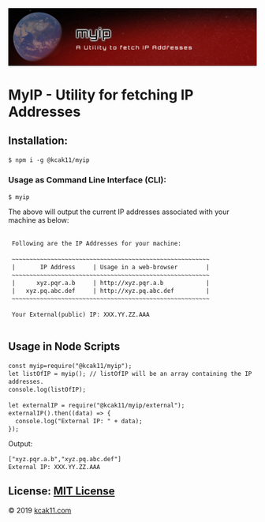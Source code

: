 <img src="https://raw.githubusercontent.com/npx-bin/misc/master/myip_logo.png" />

# MyIP - Utility for fetching IP Addresses

## Installation:
```
$ npm i -g @kcak11/myip
```

### Usage as Command Line Interface (CLI):
```
$ myip
```

The above will output the current IP addresses associated with your machine as below:

```
                                                          
 Following are the IP Addresses for your machine:         
                                                          
 ~~~~~~~~~~~~~~~~~~~~~~~~~~~~~~~~~~~~~~~~~~~~~~~~~~~~~~~~ 
 |       IP Address     | Usage in a web-browser        | 
 ~~~~~~~~~~~~~~~~~~~~~~~~~~~~~~~~~~~~~~~~~~~~~~~~~~~~~~~~ 
 |      xyz.pqr.a.b     | http://xyz.pqr.a.b            | 
 |   xyz.pq.abc.def     | http://xyz.pq.abc.def         | 
 ~~~~~~~~~~~~~~~~~~~~~~~~~~~~~~~~~~~~~~~~~~~~~~~~~~~~~~~~ 
                                                          
 Your External(public) IP: XXX.YY.ZZ.AAA                  
                                                          
```

## Usage in Node Scripts
```
const myip=require("@kcak11/myip");
let listOfIP = myip(); // listOfIP will be an array containing the IP addresses.
console.log(listOfIP);

let externalIP = require("@kcak11/myip/external");
externalIP().then((data) => {
  console.log("External IP: " + data);
});
```

Output:
```
["xyz.pqr.a.b","xyz.pq.abc.def"]
External IP: XXX.YY.ZZ.AAA
```

## License:  [MIT License](https://mit-license.kcak11.com)
&copy; 2019 [kcak11.com](https://www.kcak11.com "Ashish's Web")
